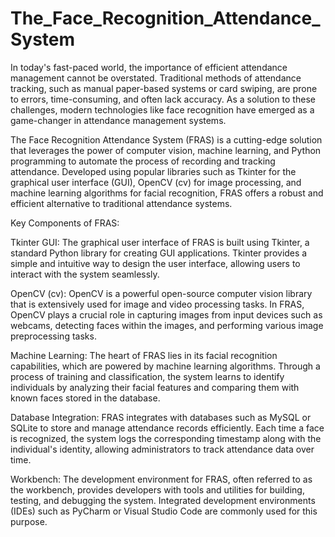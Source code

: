 # The_Face_Recognition_Attendance_System

In today's fast-paced world, the importance of efficient attendance management cannot be overstated. Traditional methods of attendance tracking, such as manual paper-based systems or card swiping, are prone to errors, time-consuming, and often lack accuracy. As a solution to these challenges, modern technologies like face recognition have emerged as a game-changer in attendance management systems.

The Face Recognition Attendance System (FRAS) is a cutting-edge solution that leverages the power of computer vision, machine learning, and Python programming to automate the process of recording and tracking attendance. Developed using popular libraries such as Tkinter for the graphical user interface (GUI), OpenCV (cv) for image processing, and machine learning algorithms for facial recognition, FRAS offers a robust and efficient alternative to traditional attendance systems.

Key Components of FRAS:

Tkinter GUI: The graphical user interface of FRAS is built using Tkinter, a standard Python library for creating GUI applications. Tkinter provides a simple and intuitive way to design the user interface, allowing users to interact with the system seamlessly.

OpenCV (cv): OpenCV is a powerful open-source computer vision library that is extensively used for image and video processing tasks. In FRAS, OpenCV plays a crucial role in capturing images from input devices such as webcams, detecting faces within the images, and performing various image preprocessing tasks.

Machine Learning: The heart of FRAS lies in its facial recognition capabilities, which are powered by machine learning algorithms. Through a process of training and classification, the system learns to identify individuals by analyzing their facial features and comparing them with known faces stored in the database.

Database Integration: FRAS integrates with databases such as MySQL or SQLite to store and manage attendance records efficiently. Each time a face is recognized, the system logs the corresponding timestamp along with the individual's identity, allowing administrators to track attendance data over time.

Workbench: The development environment for FRAS, often referred to as the workbench, provides developers with tools and utilities for building, testing, and debugging the system. Integrated development environments (IDEs) such as PyCharm or Visual Studio Code are commonly used for this purpose.
